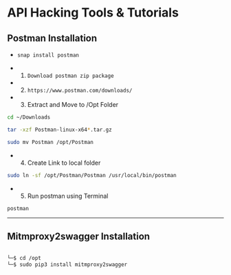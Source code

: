 # API Hacking Tools & Tutorials

## Postman Installation
- ```snap install postman ```

- 1. ```Download postman zip package ```
- 2. ```https://www.postman.com/downloads/ ```

- 3. Extract and Move to /Opt Folder
``` bash
cd ~/Downloads

tar -xzf Postman-linux-x64*.tar.gz

sudo mv Postman /opt/Postman
```

- 4. Create Link to local folder
```bash
sudo ln -sf /opt/Postman/Postman /usr/local/bin/postman


 ```
 - 5. Run postman using Terminal
 ```bash
postman
 ```

 ---
 ## Mitmproxy2swagger Installation

 ```bash

└─$ cd /opt
└─$ sudo pip3 install mitmproxy2swagger
```